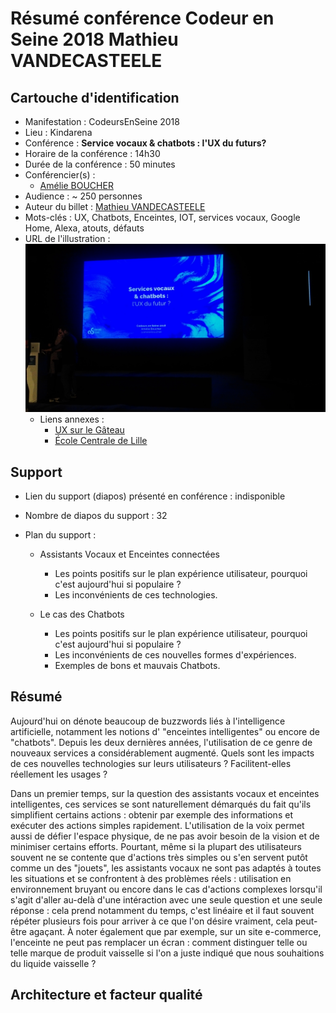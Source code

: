 # Résumé conférence Codeur en Seine 2018 Mathieu VANDECASTEELE

## Cartouche d'identification

 - Manifestation : CodeursEnSeine 2018
 - Lieu : Kindarena
 - Conférence : **Service vocaux & chatbots : l'UX du futurs?**
 - Horaire de la conférence : 14h30
 - Durée de la conférence : 50 minutes
 - Conférencier(s) :
   - [Amélie BOUCHER](https://www.linkedin.com/in/amelieboucher/)
 - Audience : ~ 250 personnes
 - Auteur du billet : [Mathieu VANDECASTEELE](https://www.linkedin.com/in/mathieuvdc/)
 - Mots-clés : UX, Chatbots, Enceintes, IOT, services vocaux, Google Home, Alexa, atouts, défauts
 - URL de l'illustration : ![Illustration](UX_CES18.jpg)
   - Liens annexes : 
     - [UX sur le Gâteau](https://ux-surlegateau.com)
     - [École Centrale de Lille](http://centralelille.fr/)

## Support
 - Lien du support (diapos) présenté en conférence : indisponible
 - Nombre de diapos du support : 32
 - Plan du support :
 
    - Assistants Vocaux et Enceintes connectées
      - Les points positifs sur le plan expérience utilisateur, pourquoi c'est aujourd'hui si populaire ?
      - Les inconvénients de ces technologies.

    - Le cas des Chatbots
      - Les points positifs sur le plan expérience utilisateur, pourquoi c'est aujourd'hui si populaire ?
      - Les inconvénients de ces nouvelles formes d'expériences.
      - Exemples de bons et mauvais Chatbots.

## Résumé

Aujourd'hui on dénote beaucoup de buzzwords liés à l'intelligence artificielle, notamment les notions d' "enceintes intelligentes" ou encore de "chatbots". Depuis les deux dernières années, l'utilisation de ce genre de nouveaux services a considérablement augmenté.
Quels sont les impacts de ces nouvelles technologies sur leurs utilisateurs ? Facilitent-elles réellement les usages ?


Dans un premier temps, sur la question des assistants vocaux et enceintes intelligentes, ces services se sont naturellement démarqués du fait qu'ils simplifient certains actions : obtenir par exemple des informations et exécuter des actions simples rapidement. L'utilisation de la voix permet aussi de défier l'espace physique, de ne pas avoir besoin de la vision et de minimiser certains efforts.
Pourtant, même si la plupart des utilisateurs souvent ne se contente que d'actions très simples ou s'en servent putôt comme un des "jouets", les assistants vocaux ne sont pas adaptés à toutes les situations et se confrontent à des problèmes réels : utilisation en environnement bruyant ou encore dans le cas d'actions complexes lorsqu'il s'agit d'aller au-delà d'une intéraction avec une seule question et une seule réponse : cela prend notamment du temps, c'est linéaire et il faut souvent répéter plusieurs fois pour arriver à ce que l'on désire vraiment, cela peut-être agaçant. À noter également que par exemple, sur un site e-commerce, l'enceinte ne peut pas remplacer un écran : comment distinguer telle ou telle marque de produit vaisselle si l'on a juste indiqué que nous souhaitions du liquide vaisselle ?


## Architecture et facteur qualité

